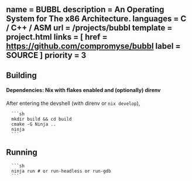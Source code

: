 name = BUBBL
description = An Operating System for The x86 Architecture.
languages = C / C++ / ASM
url = /projects/bubbl
template = project.html
links = [
    href = https://github.com/compromyse/bubbl
    label = SOURCE
]
priority = 3
---

## Building

#### Dependencies: Nix with flakes enabled and (optionally) direnv

After entering the devshell (with direnv or `nix develop`),

      ```sh
      mkdir build && cd build
      cmake -G Ninja ..
      ninja
      ```

## Running

      ```sh
      ninja run # or run-headless or run-gdb
      ```
